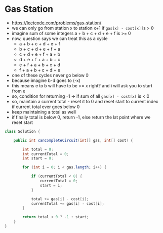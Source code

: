 # Gas Station

- https://leetcode.com/problems/gas-station/
- we can only go from station x to station x+1 if `gas[x] - cost[x]` is > 0
- imagine sum of some integers a + b + c + d + e + f is >= 0
- now, question says we can treat this as a cycle
  - a + b + c + d + e + f
  - b + c + d + e + f + a
  - c + d + e + f + a + b
  - d + e + f + a + b + c
  - e + f + a + b + c + d
  - f + a + b + c + d + e
- one of these cycles never go below 0
- because imagine b-d goes to (-x)
- this means e to b will have to be >= x right? and i will ask you to start from e
- so, condition for returning -1 -> if sum of all `gas[x] - cost[x]` is < 0
- so, maintain a current total - reset it to 0 and reset start to current index if current total ever goes below 0
- keep maintaining a total as well
- if finally total is below 0, return -1, else return the lat point where we reset start

```java
class Solution {

    public int canCompleteCircuit(int[] gas, int[] cost) {

        int total = 0;
        int currentTotal = 0;
        int start = 0;

        for (int i = 0; i < gas.length; i++) {

            if (currentTotal < 0) {
                currentTotal = 0;
                start = i;
            }

            total += gas[i] - cost[i];
            currentTotal += gas[i] - cost[i];
        }

        return total < 0 ? -1 : start;
    }
}
```

